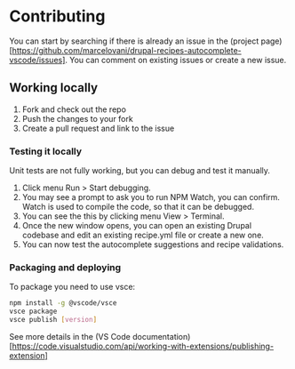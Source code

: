 # Contributing

You can start by searching if there is already an issue in the (project page)[https://github.com/marcelovani/drupal-recipes-autocomplete-vscode/issues]. You can comment on existing issues or create a new issue.

## Working locally

1. Fork and check out the repo
2. Push the changes to your fork
3. Create a pull request and link to the issue

### Testing it locally

Unit tests are not fully working, but you can debug and test it manually.

1. Click menu Run > Start debugging.
2. You may see a prompt to ask you to run NPM Watch, you can confirm. Watch is used to compile the code, so that it can be debugged.
3. You can see the this by clicking menu View > Terminal.
4. Once the new window opens, you can open an existing Drupal codebase and edit an existing recipe.yml file or create a new one.
5. You can now test the autocomplete suggestions and recipe validations.

### Packaging and deploying

To package you need to use vsce:
```bash
npm install -g @vscode/vsce
vsce package
vsce publish [version]
```

See more details in the (VS Code documentation)[https://code.visualstudio.com/api/working-with-extensions/publishing-extension]

